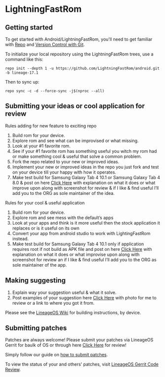 LightningFastRom
===========

Getting started
---------------

To get started with Android/LightningFastRom, you'll need to get
familiar with [Repo](https://source.android.com/source/using-repo.html) and [Version Control with Git](https://source.android.com/source/version-control.html).

To initialize your local repository using the LightningFastRom trees, use a command like this:
```
repo init --depth 1 -u https://github.com/LightningFastRom/android.git -b lineage-17.1
```
Then to sync up:
```
repo sync -c -d --force-sync -j$(nproc --all)
```
Submitting your ideas or cool application for review
----------------------------------------------
Rules adding for new feature to exciting repo
1. Build rom for your device.
2. Explore rom and see what can be improvised or what missing.
3. Look at your #1 favorite rom.
4. See if your #1 favorite rom has something useful you witch my rom had or make something cool & useful that solve a common problem.
5. Fork the repo related to your new or improved ideas.
6. Implement your new or improved ideas in the repo you just fork and test on your device till your happy with how it operates.
7. Make test build for Samsung Galaxy Tab 4 10.1 or Samsung Galaxy Tab 4 8.0 & post on here [Click Here](https://forum.xda-developers.com/tab-4/development/samsung-galaxy-tab-4-light-project-t3877643) with explanation on what it does or what improve upon along with screenshot for review & if I like & find useful I’ll add you to the ORG as sole maintainer of the idea.

Rules for your cool & useful application
1. Build rom for your device.
2. Explore rom and see mess with the default’s apps
3. Look at your apps and think is it more useful then the stock application it replaces or is it useful on its own
5. Convert your app from android studio to work with LightingFastRom instead.
6. Make test build for Samsung Galaxy Tab 4 10.1 only if application requires root if not build as APK file and post on here [Click Here](https://forum.xda-developers.com/tab-4/development/samsung-galaxy-tab-4-light-project-t3877643) with explanation on what it does or what improvise upon along with screenshot for review an if I like & find useful I’ll add you to the ORG as sole maintainer of the app.

Making suggesting
----------------------------------------------
1. Explain way your suggestion useful & what it solve.
2. Post examples of your suggestion here [Click Here](https://forum.xda-developers.com/tab-4/development/samsung-galaxy-tab-4-light-project-t3877643) with photo for me to review or a link to where you got it from.

Please see the [LineageOS Wiki](https://wiki.lineageos.org/) for building instructions, by device.


Submitting patches
------------------
Patches are always welcome! Please submit your patches via LineageOS Gerrit for baulk of OS or through here [Click Here](https://forum.xda-developers.com/tab-4/development/samsung-galaxy-tab-4-light-project-t3877643) for review!

Simply follow our guide on [how to submit patches](https://wiki.lineageos.org/submitting-patch-howto.html).

To view the status of your and others' patches, visit [LineageOS Gerrit Code Review](https://review.lineageos.org/).


